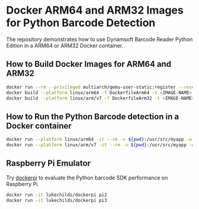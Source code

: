 # Docker ARM64 and ARM32 Images for Python Barcode Detection
The repository demonstrates how to use Dynamsoft Barcode Reader Python Edition in a ARM64 or ARM32 Docker container.

## How to Build Docker Images for ARM64 and ARM32

```bash
docker run --rm --privileged multiarch/qemu-user-static:register --reset
docker build --platform linux/arm64 -f DockerfileArm64 -t <IMAGE-NAME> .
docker build --platform linux/arm/v7 -f DockerfileArm32 -t <IMAGE-NAME> .  
```

## How to Run the Python Barcode detection in a Docker container

```bash
docker run --platform linux/arm64 -it --rm -v ${pwd}:/usr/src/myapp -w /usr/src/myapp <IMAGE-NAME> python pillow_test.py
docker run --platform linux/arm/v7 -it --rm -v ${pwd}:/usr/src/myapp -w /usr/src/myapp <IMAGE-NAME> python pillow_test.py
```

## Raspberry Pi Emulator
Try [dockerpi](https://github.com/lukechilds/dockerpi) to evaluate the Python barcode SDK performance on Raspberry Pi.

```bash
docker run -it lukechilds/dockerpi pi2
docker run -it lukechilds/dockerpi pi3
```